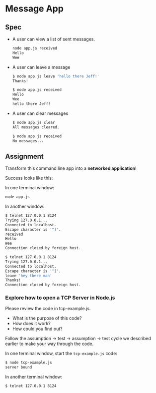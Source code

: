 # Message App

## Spec

* A user can view a list of sent messages.
  ```bash
  node app.js received
  Hello
  Wee
  ```

* A user can leave a message
  ```bash
  $ node app.js leave 'hello there Jeff!'
  Thanks!

  $ node app.js received
  Hello
  Wee
  hello there Jeff!
  ```

* A user can clear messages
  ```bash
  $ node app.js clear
  All messages cleared.

  $ node app.js received
  No messages...
  ```

## Assignment

Transform this command line app into a **networked application**!

Success looks like this:

In one terminal window:
```bash
node app.js
```

In another window:
```bash
$ telnet 127.0.0.1 8124
Trying 127.0.0.1...
Connected to localhost.
Escape character is '^]'.
received
Hello
Wee
Connection closed by foreign host.
```

```bash
$ telnet 127.0.0.1 8124
Trying 127.0.0.1...
Connected to localhost.
Escape character is '^]'.
leave 'hey there man'
Thanks!
Connection closed by foreign host.
```

### Explore how to open a TCP Server in Node.js

Please review the code in tcp-example.js.

* What is the purpose of this code?
* How does it work?
* How could you find out?

Follow the assumption -> test -> assumption -> test cycle we described earlier to make your way through the code.

In one terminal window, start the `tcp-example.js` code:
```bash
$ node tcp-example.js
server bound
```

In another terminal window:
```bash
$ telnet 127.0.0.1 8124
```